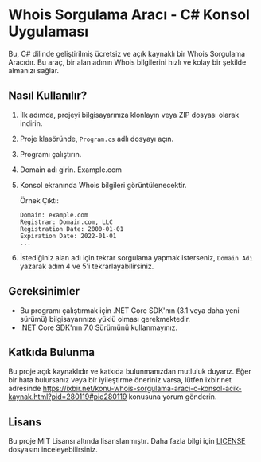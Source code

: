 # Whois Sorgulama Aracı - C# Konsol Uygulaması

Bu, C# dilinde geliştirilmiş ücretsiz ve açık kaynaklı bir Whois Sorgulama Aracıdır. Bu araç, bir alan adının Whois bilgilerini hızlı ve kolay bir şekilde almanızı sağlar.

## Nasıl Kullanılır?

1. İlk adımda, projeyi bilgisayarınıza klonlayın veya ZIP dosyası olarak indirin.

2. Proje klasöründe, `Program.cs` adlı dosyayı açın.

3. Programı çalıştırın.

4. Domain adı girin. Example.com

5. Konsol ekranında Whois bilgileri görüntülenecektir.

   Örnek Çıktı:
   ```
   Domain: example.com
   Registrar: Domain.com, LLC
   Registration Date: 2000-01-01
   Expiration Date: 2022-01-01
   ...
   ```

6. İstediğiniz alan adı için tekrar sorgulama yapmak isterseniz, `Domain Adı` yazarak adım 4 ve 5'i tekrarlayabilirsiniz.

## Gereksinimler

- Bu programı çalıştırmak için .NET Core SDK'nın (3.1 veya daha yeni sürümü) bilgisayarınıza yüklü olması gerekmektedir.
- .NET Core SDK'nın 7.0 Sürümünü kullanmayınız.

## Katkıda Bulunma

Bu proje açık kaynaklıdır ve katkıda bulunmanızdan mutluluk duyarız. Eğer bir hata bulursanız veya bir iyileştirme öneriniz varsa, lütfen ixbir.net adresinde https://ixbir.net/konu-whois-sorgulama-araci-c-konsol-acik-kaynak.html?pid=280119#pid280119 konusuna yorum gönderin.

## Lisans

Bu proje MIT Lisansı altında lisanslanmıştır. Daha fazla bilgi için [LICENSE](LICENSE) dosyasını inceleyebilirsiniz.
